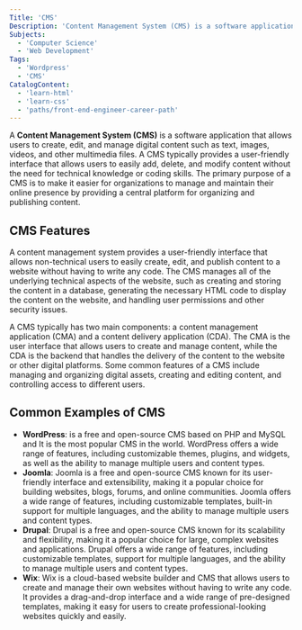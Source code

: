 ```yaml
---
Title: 'CMS'
Description: '​Content Management System (CMS) is a software application that allows users to create, edit, and manage digital content such as text, images, videos, and other multimedia files.'
Subjects:
  - 'Computer Science'
  - 'Web Development'
Tags:
  - 'Wordpress'
  - 'CMS'
CatalogContent:
  - 'learn-html'
  - 'learn-css'
  - 'paths/front-end-engineer-career-path'
---
```


A **Content Management System (CMS)** is a software application that allows users to create, edit, and manage digital content such as text, images, videos, and other multimedia files. A CMS typically provides a user-friendly interface that allows users to easily add, delete, and modify content without the need for technical knowledge or coding skills. The primary purpose of a CMS is to make it easier for organizations to manage and maintain their online presence by providing a central platform for organizing and publishing content.

## CMS Features

A content management system provides a user-friendly interface that allows non-technical users to easily create, edit, and publish content to a website without having to write any code. The CMS manages all of the underlying technical aspects of the website, such as creating and storing the content in a database, generating the necessary HTML code to display the content on the website, and handling user permissions and other security issues.

A CMS typically has two main components: a content management application (CMA) and a content delivery application (CDA). The CMA is the user interface that allows users to create and manage content, while the CDA is the backend that handles the delivery of the content to the website or other digital platforms. Some common features of a CMS include managing and organizing digital assets, creating and editing content, and controlling access to different users.

## Common Examples of CMS

- **WordPress**: is a free and open-source CMS based on PHP and MySQL and It is the most popular CMS in the world. WordPress offers a wide range of features, including customizable themes, plugins, and widgets, as well as the ability to manage multiple users and content types.
- **Joomla**: Joomla is a free and open-source CMS known for its user-friendly interface and extensibility, making it a popular choice for building websites, blogs, forums, and online communities. Joomla offers a wide range of features, including customizable templates, built-in support for multiple languages, and the ability to manage multiple users and content types.
- **Drupal**: Drupal is a free and open-source CMS known for its scalability and flexibility, making it a popular choice for large, complex websites and applications. Drupal offers a wide range of features, including customizable templates, support for multiple languages, and the ability to manage multiple users and content types.
- **Wix**: Wix is a cloud-based website builder and CMS that allows users to create and manage their own websites without having to write any code. It provides a drag-and-drop interface and a wide range of pre-designed templates, making it easy for users to create professional-looking websites quickly and easily.
